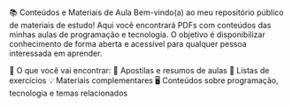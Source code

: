 📚 Conteúdos e Materiais de Aula
Bem-vindo(a) ao meu repositório público de materiais de estudo!
Aqui você encontrará PDFs com conteúdos das minhas aulas de programação e tecnologia.
O objetivo é disponibilizar conhecimento de forma aberta e acessível para qualquer pessoa interessada em aprender.

📂 O que você vai encontrar:
📄 Apostilas e resumos de aulas
📝 Listas de exercícios
💡 Materiais complementares
🖥️ Conteúdos sobre programação, tecnologia e temas relacionados
